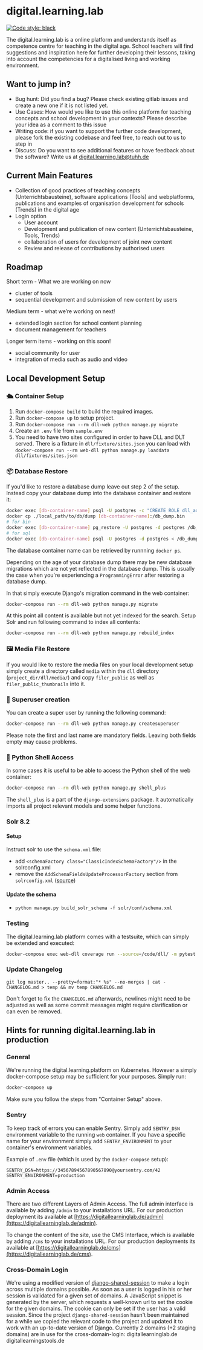 # digital.learning.lab

[![Code style: black](https://img.shields.io/badge/code%20style-black-000000.svg)](https://github.com/psf/black)

The digital.learning.lab is a online platform and understands itself as competence centre for teaching in the digital age. School teachers will find suggestions and inspiration here for further developing their lessons, taking into account the competencies for a digitalised living and working environment.

## Want to jump in?

-   Bug hunt: Did you find a bug? Please check existing gitlab issues and create
    a new one if it is not listed yet.
-   Use Cases: How would you like to use this online platform for teaching concepts and school development in your contexts?
    Please describe your idea as a comment to this issue
-   Writing code: if you want to support the further code development, please fork the existing codebase and feel free, to reach out to us to step in
-   Discuss: Do you want to see additional features or have feedback about the
    software? Write us at <digital.learning.lab@tuhh.de>

## Current Main Features

-   Collection of good practices of teaching concepts (Unterrichtsbausteine), software applications (Tools) and webplatforms, publications and examples of organisation development for schools (Trends) in the digital age
-   Login option
    -   User account
    -   Development and publication of new content (Unterrichtsbausteine, Tools, Trends)
    -   collaboration of users for development of joint new content
    -   Review and release of contributions by authorised users

## Roadmap

Short term - What we are working on now 

-   cluster of tools
-   sequential development and submission of new content by users

Medium term - what we’re working on next! 

-   extended login section for school content planning
-   document management for teachers

Longer term items - working on this soon! 

-   social community for user
-   integration of media such as audio and video


## Local Development Setup
### 🛳 Container Setup 
1. Run `docker-compose build` to build the required images.
2. Run `docker-compose up` to setup project.
3. Run `docker-compose run --rm dll-web python manage.py migrate`
4. Create an `.env` file from `sample.env`
5. You need to have two sites configured in order to have DLL and DLT served.
	 There is a fixture in `dll/fixture/sites.json` you can load with
	 `docker-compose run --rm web-dll python manage.py loaddata
	 dll/fixtures/sites.json`

### 📦 Database Restore

If you'd like to restore a database dump leave out step 2 of the setup. Instead copy your
database dump into the database container and restore it:

```bash
docker exec [db-container-name] psql -U postgres -c "CREATE ROLE dll_admin;"
docker cp ./local_path/to/db/dump [db-container-name]:/db_dump.bin
# for bin
docker exec [db-container-name] pg_restore -U postgres -d postgres /db_dump.bin
# for sql
docker exec [db-container-name] psql -U postgres -d postgres < /db_dump.sql
```

The database container name can be retrieved by runnning `docker ps`.

Depending on the age of your database dump there may be new database migrations
which are not yet reflected in the database dump. This is usually the case when 
you're experiencing a `ProgrammingError` after restoring a database dump.

In that simply execute Django's migration command in the web container:
```bash
docker-compose run --rm dll-web python manage.py migrate
```

At this point all content is available but not yet indexed for the search.
Setup Solr and run following command to index all contents:

```bash
docker-compose run --rm dll-web python manage.py rebuild_index
```

### 🖼 Media File Restore
If you would like to restore the media files on your local development setup simply create 
a directory called `media` within the `dll` directory (`project_dir/dll/media/`) and copy 
`filer_public` as well as `filer_public_thumbnails` into it.

### 🦸 Superuser creation

You can create a super user by running the following command:
```bash
docker-compose run --rm dll-web python manage.py createsuperuser
```

Please note the first and last name are mandatory fields. Leaving both fields empty may
cause problems.

### 🐍 Python Shell Access 

In some cases it is useful to be able to access the Python shell of the web container:

```bash
docker-compose run --rm dll-web python manage.py shell_plus
```

The `shell_plus` is a part of the `django-extensions` package. It automatically imports 
all project relevant models and some helper functions.

### Solr 8.2

#### Setup
Instruct solr to use the `schema.xml` file:
- add `<schemaFactory class="ClassicIndexSchemaFactory"/>` in the solrconfig.xml
- remove the `AddSchemaFieldsUpdateProcessorFactory` section from `solrconfig.xml` ([source](https://stackoverflow.com/questions/31719955/solr-error-this-indexschema-is-not-mutable))

#### Update the schema
- `python manage.py build_solr_schema -f solr/conf/schema.xml`

### Testing

The digital.learning.lab platform comes with a testsuite, which can simply be 
extended and executed:

```bash
docker-compose exec web-dll coverage run --source=/code/dll/ -m pytest /code/dll/
```

### Update Changelog

```
git log master.. --pretty=format:"* %s" --no-merges | cat - CHANGELOG.md > temp && mv temp CHANGELOG.md
```

Don't forget to fix the `CHANGELOG.md` afterwards, newlines might need to be
adjusted as well as some commit messages might require clarification or can even
be removed.

## Hints for running digital.learning.lab in production

### General

We're running the digital.learning.platform on Kubernetes. However a simply docker-compose 
setup may be sufficient for your purposes. Simply run:

```bash
docker-compose up
```

Make sure you follow the steps from "Container Setup" above.

### Sentry

To keep track of errors you can enable Sentry. 
Simply add `SENTRY_DSN` environment variable to the running `web` container.
If you have a specific name for your environment simply add `SENTRY_ENVIRONMENT` to
your container's environment variables.

Example of `.env` file (which is used by the `docker-compose` setup):
```dotenv
SENTRY_DSN=https://34567894567890567890@yoursentry.com/42
SENTRY_ENVIRONMENT=production
```

### Admin Access

There are two different Layers of Admin Access. The full admin interface is
available by adding `/admin` to your installations URL. For our production
deployment its available at
[https://digitallearninglab.de/admin](https://digitallearninglab.de/admin).

To change the content of the site, use the CMS Interface, which is available by
adding `/cms` to your installations URL. For our production deployments its
available at 
[https://digitallearninglab.de/cms](https://digitallearninglab.de/cms).


### Cross-Domain Login

We're using a modified version of [django-shared-session](https://github.com/ViktorStiskala/django-shared-session/)
to make a login across multiple domains possible. As soon as a user is logged in 
his or her session is validated for a given set of domains. A JavaScript snippet
is generated by the server, which requests a well-known url to set the cookie for 
the given domains. The cookie can only be set if the user has a valid session.
Since the project `django-shared-session` hasn't been maintained for a while we
copied the relevant code to the project and updated it to work with an up-to-date
version of Django.
Currently 2 domains (+2 staging domains) are in use for the cross-domain-login:
digitallearninglab.de
digitallearningstools.de


